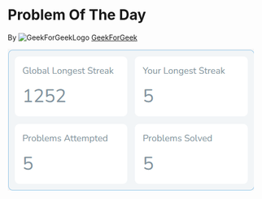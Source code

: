 # Problem Of The Day
By ![GeekForGeekLogo](https://media.geeksforgeeks.org/gfg-gg-logo.svg) [GeekForGeek](https://www.geeksforgeeks.org)

![Strike Details](https://raw.githubusercontent.com/Saran-K-07/Problem-Of-The-Day/refs/heads/main/Image/Day%2005.png)
